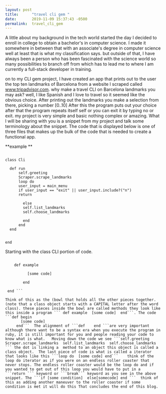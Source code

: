 ```yaml
---
layout: post
title:      "travel cli gem "
date:       2019-11-09 15:37:43 -0500
permalink:  travel_cli_gem
---
```



A little about my background in the tech world started the day I decided to enroll in college to obtain a bachelor's in computer science. I made it somewhere in between that with an associate's degree in computer science well at least that is what my classification says. but outside of that, I have always been a person who has been fascinated with the science world so many possibilities to branch off from which has to lead me to where I am currently a full-stack developer in training. 

on to my CLI gem project, I have created an app that prints out to the user the top ten landmarks of Barcelona from a website I scraped called www.tripadvisor.com. why make a travel CLI on Barcelona landmarks you may ask? well, I like Spanish and I love to travel so it seemed like the obvious choice.  After printing out the landmarks you make a selection from there, picking a number [0..10]  After this the program puts out your choice after that the program repeats itself self or you can exit it by typing no or exit. my project is very simple and basic nothing complex or amazing. What I will be sharing with you is a snippet from my project and talk some terminology about the snippet. The code that is displayed below is one of three files that makes up the bulk of the code that is needed to create a functional app.

**example **
```

class Cli
  
  def run 
      self.greeting
      Scraper.scrape_landmarks
      loop do 
      user_input = main_menu
      if user_input == "exit" || user_input.include?("n")
      return 
          
        else 
        self.list_landmarks
        self.choose_landmarks
        
        end
      end
  end 
    
    
end
```
 
 Starting with the class CLI portion of code. 
 
 ``` class  Cli 
 
     def example
         
           [some code]
         
         end
         
  end ``` 
 
 Think of this as the (bowl that holds all the other pieces together. (note that a class object starts with a CAPITAL letter after the word class). these pieces inside the bowl are called methods they look like this inside a program ``` def example  [some code]  end```. The code 
 ```def begin
        [some code]
      end```  The alignment of ```def    end ```are very important although there want to be a syntax era when you execute the program in ruby, it is still important for you and people reading your code to know what is what.   Moving down the code we see ```self.greeting  Scraper.scrape_landmarks  self.list_landmarks  self.choose_landmarks ``` the dot is linking a  method to an object this object is called a class object.  The last piece of code is what is called a iterator that looks like this ```loop do  [some code] end```    think of the loop do iterator as if you were on an endless roller coaster that never stops. The endless roller coaster would be the loop do and if you wanted to get out of this loop you would have to put in a ```return ``` keyword or ```break``` keyword as you see in the above snippet. The ```if [some condition]  else[somecode] end ```  think of this as adding another maneuver to the roller coaster if some condition is met it will do this That concludes the end of this blog.
